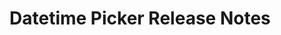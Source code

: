 <!-- Release notes authoring guidelines: http://keepachangelog.com/ -->

# Datetime Picker Release Notes

<!-- ## [Unreleased] -->

<!--## [VERSION] - [RELEASE_DATE]-->
